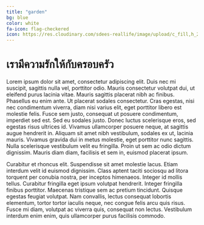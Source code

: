 ```yaml
---
title: "garden"
bg: blue
color: white
fa-icon: flag-checkered
icon: https://res.cloudinary.com/sdees-reallife/image/upload/c_fill,h_220,w_220,r_max/v1545223489/khai-sze-ong-308080-unsplash.png
---
```

# เรามีความรักให้กับครอบครัว

Lorem ipsum dolor sit amet, consectetur adipiscing elit. Duis nec mi suscipit, sagittis nulla vel, porttitor odio. Mauris consectetur volutpat dui, ut eleifend purus lacinia vitae. Mauris sagittis placerat nibh ac finibus. Phasellus eu enim ante. Ut placerat sodales consectetur. Cras egestas, nisi nec condimentum viverra, diam nisi varius elit, eget porttitor libero est molestie felis. Fusce sem justo, consequat ut posuere condimentum, imperdiet sed est. Sed eu sodales justo. Donec luctus scelerisque eros, sed egestas risus ultrices id. Vivamus ullamcorper posuere neque, at sagittis augue hendrerit in. Aliquam sit amet nibh vestibulum, sodales ex ut, lacinia mauris. Vivamus gravida dui in metus molestie, eget porttitor nunc sagittis. Nulla scelerisque vestibulum velit eu fringilla. Proin ut sem ac odio dictum dignissim. Mauris diam diam, facilisis et sem in, euismod placerat ipsum.

Curabitur et rhoncus elit. Suspendisse sit amet molestie lacus. Etiam interdum velit id euismod dignissim. Class aptent taciti sociosqu ad litora torquent per conubia nostra, per inceptos himenaeos. Integer id mollis tellus. Curabitur fringilla eget ipsum volutpat hendrerit. Integer fringilla finibus porttitor. Maecenas tristique sem ac pretium tincidunt. Quisque egestas feugiat volutpat. Nam convallis, lectus consequat lobortis elementum, tortor tortor iaculis neque, nec congue felis arcu quis risus. Fusce mi diam, volutpat ac viverra quis, consequat non lectus. Vestibulum interdum enim enim, quis ullamcorper purus facilisis commodo.
